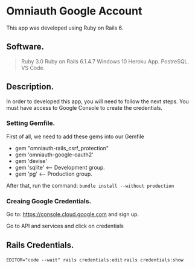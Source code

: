# Omniauth Google Account

This app was developed using Ruby on Rails 6.

## Software.

> Ruby 3.0
> Ruby on Rails 6.1.4.7
> Windows 10
> Heroku App.
> PostreSQL.
> VS Code.


## Description.

In order to developed this app, you will need to follow the next steps.
You must have access to Google Console to create the credentials.

### Setting Gemfile.

First of all, we need to add these gems into our Gemfile

* gem "omniauth-rails_csrf_protection"
* gem 'omniauth-google-oauth2'
* gem 'devise'
* gem 'sqlite' <-- Development group.
* gem 'pg' <-- Production group.

After that, run the command:
`bundle install --without production`

### Creaing Google Credentials.

Go to: https://console.cloud.google.com and sign up.

Go to API and services and click on credentials


## Rails Credentials.
`EDITOR="code --wait" rails credentials:edit`
`rails credentials:show`
